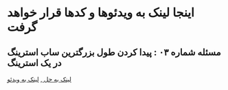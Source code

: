 # اینجا لینک به ویدئوها و کدها قرار خواهد گرفت
## مسئله شماره ۰۳ : پیدا کردن طول بزرگترین ساب استرینگ در یک استرینگ
[لینک به حل ](https://github.com/TohidHeshmati/youtube/blob/main/leetcode/LeetCode03.java), [لینک به ویدئو](https://youtu.be/pwXtMTwboQs)
